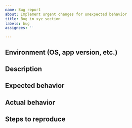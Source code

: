 ```yaml
---
name: Bug report
about: Implement urgent changes for unexpected behavior
title: Bug in xyz section
labels: bug
assignees: ''

---
```


## Environment (OS, app version, etc.)

## Description

## Expected behavior

## Actual behavior

## Steps to reproduce

